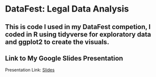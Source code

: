 # DataFest: Legal Data Analysis

This is code I used in my DataFest competion, I coded in R using tidyverse for exploratory data and ggplot2 to create the visuals.
---

## Link to My Google Slides Presentation
Presentation Link: [Slides](https://drive.google.com/file/d/1JhmSdP7thjMmVgE4iJGKjk_tkXxKojaI/view?)

